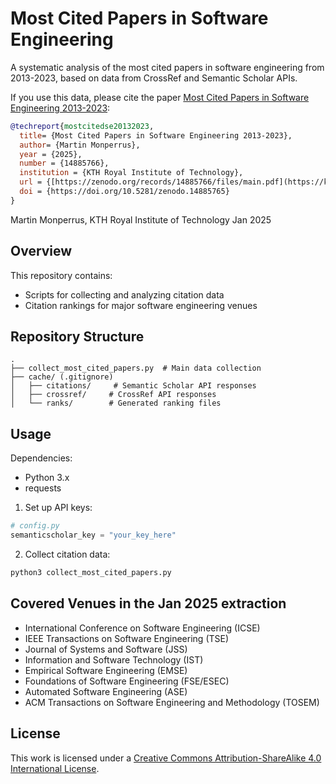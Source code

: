 # Most Cited Papers in Software Engineering

A systematic analysis of the most cited papers in software engineering from 2013-2023, based on data from CrossRef and Semantic Scholar APIs.

If you use this data, please cite the paper [Most Cited Papers in Software Engineering 2013-2023](https://kth.diva-portal.org/smash/get/diva2:1953484/FULLTEXT01.pdf):

```bibtex
@techreport{mostcitedse20132023,
  title= {Most Cited Papers in Software Engineering 2013-2023},
  author= {Martin Monperrus},
  year = {2025},
  number = {14885766},
  institution = {KTH Royal Institute of Technology},
  url = {[https://zenodo.org/records/14885766/files/main.pdf](https://kth.diva-portal.org/smash/get/diva2:1953484/FULLTEXT01.pdf)},
  doi = {https://doi.org/10.5281/zenodo.14885765}
}
```

Martin Monperrus, KTH Royal Institute of Technology
Jan 2025

## Overview

This repository contains:
- Scripts for collecting and analyzing citation data
- Citation rankings for major software engineering venues

## Repository Structure

```
.
├── collect_most_cited_papers.py  # Main data collection 
├── cache/ (.gitignore)
│   ├── citations/     # Semantic Scholar API responses
│   ├── crossref/     # CrossRef API responses
│   └── ranks/        # Generated ranking files
```

## Usage

Dependencies:

- Python 3.x
- requests


1. Set up API keys:
```python
# config.py
semanticscholar_key = "your_key_here"
```

2. Collect citation data:
```bash
python3 collect_most_cited_papers.py
```

## Covered Venues in the Jan 2025 extraction

- International Conference on Software Engineering (ICSE)
- IEEE Transactions on Software Engineering (TSE)
- Journal of Systems and Software (JSS)
- Information and Software Technology (IST)
- Empirical Software Engineering (EMSE)
- Foundations of Software Engineering (FSE/ESEC)
- Automated Software Engineering (ASE)
- ACM Transactions on Software Engineering and Methodology (TOSEM)

## License

This work is licensed under a [Creative Commons Attribution-ShareAlike 4.0 International License](http://creativecommons.org/licenses/by-sa/4.0/).

[cc-by-sa-image]: https://licensebuttons.net/l/by-sa/4.0/88x31.png


